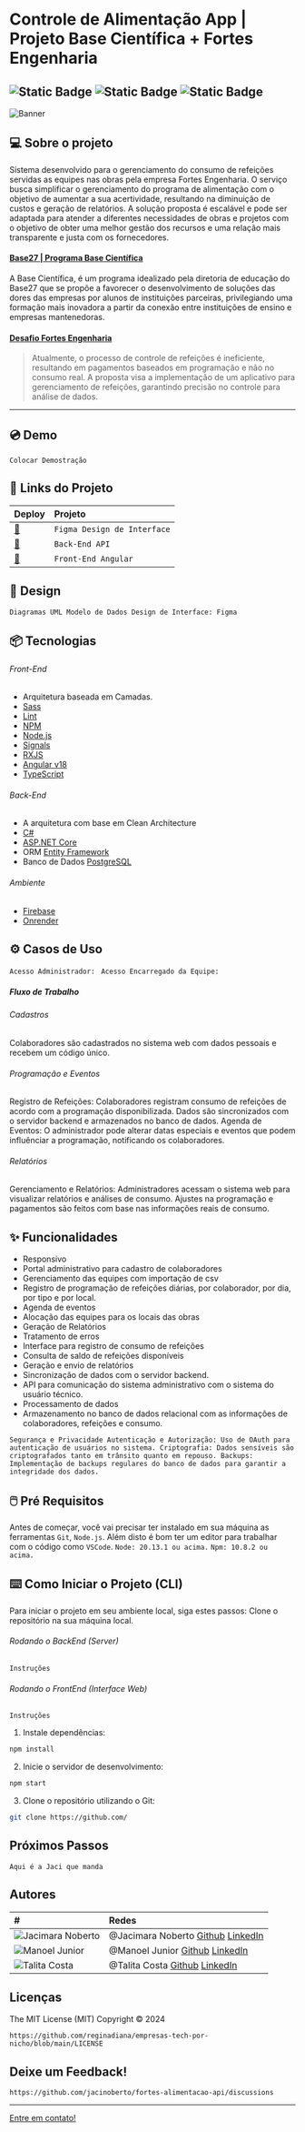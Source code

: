 # Controle de Alimentação App | Projeto Base Científica + Fortes Engenharia

## ![Static Badge](https://flat.badgen.net/badge/versão/2.0/cyan) ![Static Badge](https://flat.badgen.net/badge/status/concluído/01CA94) ![Static Badge](https://flat.badgen.net/badge/licença/MIT/orange)

![Banner](public/png/banner.png)

## 💻 Sobre o projeto

Sistema desenvolvido para o gerenciamento do consumo de refeições servidas as equipes nas obras pela empresa Fortes Engenharia. O serviço busca simplificar o gerenciamento do programa de alimentação com o objetivo de aumentar a sua acertividade, resultando na diminuição de custos e geração de relatórios.
A solução proposta é escalável e pode ser adaptada para atender a diferentes necessidades de obras e projetos com o objetivo de obter uma melhor gestão dos recursos e uma relação mais transparente e justa com os fornecedores.

#### [Base27 | Programa Base Científica](https://base27.com.br/)

A Base Científica, é um programa idealizado pela diretoria de educação do Base27 que se propõe a favorecer o desenvolvimento de soluções das dores das empresas por alunos de instituições parceiras, privilegiando uma formação mais inovadora a partir da conexão entre instituições de ensino e empresas mantenedoras.

#### [Desafio Fortes Engenharia](https://sites.google.com/base27.com.br/baseeducacao/projetos/base-cient%C3%ADfica)

> Atualmente, o processo de controle de refeições é ineficiente, resultando em pagamentos baseados em programação e não no consumo real. A proposta visa a implementação de um aplicativo para gerenciamento de refeições, garantindo precisão no controle para análise de dados.

---

## 💿 Demo

`Colocar Demostração`

## 🔗 Links do Projeto

| Deploy                                                      | Projeto                     |
| :---------------------------------------------------------- | :-------------------------- |
| [🔗](https://www.figma.com/@bambina)                        | `Figma Design de Interface` |
| [🔗](https://github.com/jacinoberto/fortes-alimentacao-api) | `Back-End API`              |
| [🔗](https://github.com/Flickler/FortesAdministracao)       | `Front-End Angular`         |

## 📐 Design

`Diagramas UML
Modelo de Dados
Design de Interface: Figma`

## 📦 Tecnologias

###### Front-End

- Arquitetura baseada em Camadas.
- [Sass](https://sass-lang.com/)
- [Lint](https://eslint.org/)
- [NPM](https://www.npmjs.com/)
- [Node.js](https://nodejs.org/en/)
- [Signals](https://angular.dev/guide/signals)
- [RXJS](https://rxjs.dev/)
- [Angular v18](https://angular.dev/)
- [TypeScript](https://www.typescriptlang.org/)

###### Back-End

- A arquitetura com base em Clean Architecture
- [C#](https://learn.microsoft.com/pt-br/dotnet/csharp/)
- [ASP.NET Core](https://dotnet.microsoft.com/en-us/apps/aspnet)
- ORM [Entity Framework](https://learn.microsoft.com/pt-br/ef/)
- Banco de Dados [PostgreSQL](https://www.postgresql.org/)

###### Ambiente

- [Firebase](https://firebase.google.com/?hl=pt-br)
- [Onrender](https://render.com/)

## ⚙️ Casos de Uso

`Acesso Administrador: `
`Acesso Encarregado da Equipe: `

##### Fluxo de Trabalho

###### Cadastros

Colaboradores são cadastrados no sistema web com dados pessoais e recebem um código único.

###### Programação e Eventos

Registro de Refeições:
Colaboradores registram consumo de refeições de acordo com a programação disponibilizada.
Dados são sincronizados com o servidor backend e armazenados no banco de dados.
Agenda de Eventos:
O administrador pode alterar datas especiais e eventos que podem influênciar a programação, notificando os colaboradores.

###### Relatórios

Gerenciamento e Relatórios:
Administradores acessam o sistema web para visualizar relatórios e análises de consumo.
Ajustes na programação e pagamentos são feitos com base nas informações reais de consumo.

## ✨ Funcionalidades

- Responsivo
- Portal administrativo para cadastro de colaboradores
- Gerenciamento das equipes com importação de csv
- Registro de programação de refeições diárias, por colaborador, por dia, por tipo e por local.
- Agenda de eventos
- Alocação das equipes para os locais das obras
- Geração de Relatórios
- Tratamento de erros
- Interface para registro de consumo de refeições
- Consulta de saldo de refeições disponíveis
- Geração e envio de relatórios
- Sincronização de dados com o servidor backend.
- API para comunicação do sistema administrativo com o sistema do usuário técnico.
- Processamento de dados
- Armazenamento no banco de dados relacional com as informações de colaboradores, refeições e consumo.

`Segurança e Privacidade
Autenticação e Autorização: Uso de OAuth para autenticação de usuários no sistema.
Criptografia: Dados sensíveis são criptografados tanto em trânsito quanto em repouso.
Backups: Implementação de backups regulares do banco de dados para garantir a integridade dos dados.`

## 🖱️ Pré Requisitos

Antes de começar, você vai precisar ter instalado em sua máquina as ferramentas `Git`, `Node.js`. Além disto é bom ter um editor para trabalhar com o código como `VSCode`.
`Node: 20.13.1 ou acima.`
`Npm: 10.8.2 ou acima.`

## ⌨️ Como Iniciar o Projeto (CLI)

Para iniciar o projeto em seu ambiente local, siga estes passos:
Clone o repositório na sua máquina local.

###### Rodando o BackEnd (Server)

`Instruções`

###### Rodando o FrontEnd (Interface Web)

`Instruções`

1. Instale dependências:

```sh
npm install
```

2. Inicie o servidor de desenvolvimento:

```sh
npm start
```

3. Clone o repositório utilizando o Git:

```bash
git clone https://github.com/
```

## Próximos Passos

`Aqui é a Jaci que manda`

## Autores

| #                                                                                                                                                                                                | Redes                                                                                                                |
| :----------------------------------------------------------------------------------------------------------------------------------------------------------------------------------------------- | :------------------------------------------------------------------------------------------------------------------- |
| ![Jacimara Noberto](https://media.licdn.com/dms/image/D4D03AQFzMkV5X6JtiQ/profile-displayphoto-shrink_100_100/0/1670161148888?e=1727913600&v=beta&t=fXUKkkRXHVUh8FI5I0rbEpS7V6z4SROGVgbmPB5-J1w) | @Jacimara Noberto [Github](https://github.com/jacinoberto) [LinkedIn](https://www.linkedin.com/in/jacimara-noberto/) |
| ![Manoel Junior](https://media.licdn.com/dms/image/D4D03AQHPbFwO-2_8-w/profile-displayphoto-shrink_100_100/0/1715618805191?e=1727913600&v=beta&t=qQNDfigJrskx0uV1WPksTSGqH6QjxkB2_tAm2op8EV0)    | @Manoel Junior [Github](https://github.com/Flickler) [LinkedIn](https://www.linkedin.com/in/mnjunior/)               |
| ![Talita Costa](https://media.licdn.com/dms/image/D4D03AQG6YpwbY23JcA/profile-displayphoto-shrink_100_100/0/1681152710122?e=1727913600&v=beta&t=D9ZirR8LYSdDjshteSqF6FB8OXFFn3ONpVfSn-ZsfbA)     | @Talita Costa [Github](https://github.com/tltco) [LinkedIn](https://www.linkedin.com/in/tltco/)                      |

## Licenças

The MIT License (MIT)
Copyright © 2024

`https://github.com/reginadiana/empresas-tech-por-nicho/blob/main/LICENSE`

## Deixe um Feedback!

`https://github.com/jacinoberto/fortes-alimentacao-api/discussions`

---

[Entre em contato!](https://github.com/jacinoberto)

